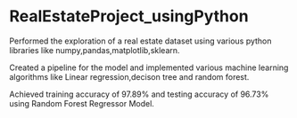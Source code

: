 # RealEstateProject_usingPython

Performed the exploration of a real estate dataset using various python libraries like numpy,pandas,matplotlib,sklearn.

Created a pipeline for the model and implemented various machine learning algorithms like Linear regression,decison tree and random forest.

Achieved training accuracy of 97.89% and testing accuracy of 96.73% using Random Forest Regressor Model.
